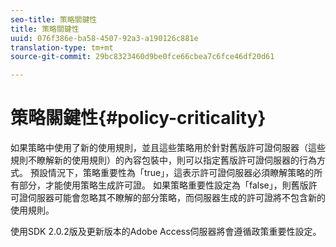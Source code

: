```yaml
---
seo-title: 策略關鍵性
title: 策略關鍵性
uuid: 076f386e-ba58-4507-92a3-a190126c881e
translation-type: tm+mt
source-git-commit: 29bc8323460d9be0fce66cbea7c6fce46df20d61

---
```



# 策略關鍵性{#policy-criticality}

如果策略中使用了新的使用規則，並且這些策略用於針對舊版許可證伺服器（這些規則不瞭解新的使用規則）的內容包裝中，則可以指定舊版許可證伺服器的行為方式。 預設情況下，策略重要性為「true」，這表示許可證伺服器必須瞭解策略的所有部分，才能使用策略生成許可證。 如果策略重要性設定為「false」，則舊版許可證伺服器可能會忽略其不瞭解的部分策略，而伺服器生成的許可證將不包含新的使用規則。

使用SDK 2.0.2版及更新版本的Adobe Access伺服器將會遵循政策重要性設定。
